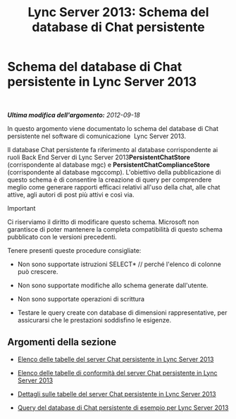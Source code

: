 ﻿---
title: 'Lync Server 2013: Schema del database di Chat persistente'
TOCTitle: Schema del database di Chat persistente
ms:assetid: 58d7d94f-42f5-4c3e-8fe5-901fbe92152e
ms:mtpsurl: https://technet.microsoft.com/it-it/library/Gg558653(v=OCS.15)
ms:contentKeyID: 49300617
ms.date: 08/24/2015
mtps_version: v=OCS.15
ms.translationtype: HT
---

# Schema del database di Chat persistente in Lync Server 2013

 

_**Ultima modifica dell'argomento:** 2012-09-18_

In questo argomento viene documentato lo schema del database di Chat persistente nel software di comunicazione  Lync Server 2013.

Il database Chat persistente fa riferimento al database corrispondente ai ruoli Back End Server di Lync Server 2013**PersistentChatStore** (corrispondente al database mgc) e **PersistentChatComplianceStore** (corrispondente al database mgccomp). L'obiettivo della pubblicazione di questo schema è di consentire la creazione di query per comprendere meglio come generare rapporti efficaci relativi all'uso della chat, alle chat attive, agli autori di post più attivi e così via.

> [!IMPORTANT]  
> Ci riserviamo il diritto di modificare questo schema. Microsoft non garantisce di poter mantenere la completa compatibilità di questo schema pubblicato con le versioni precedenti.

Tenere presenti queste procedure consigliate:

  - Non sono supportate istruzioni SELECT\* // perché l'elenco di colonne può crescere.

  - Non sono supportate modifiche allo schema generate dall'utente.

  - Non sono supportate operazioni di scrittura

  - Testare le query create con database di dimensioni rappresentative, per assicurarsi che le prestazioni soddisfino le esigenze.

## Argomenti della sezione

  - [Elenco delle tabelle del server Chat persistente in Lync Server 2013](lync-server-2013-list-of-persistent-chat-server-tables.md)

  - [Elenco delle tabelle di conformità del server Chat persistente in Lync Server 2013](lync-server-2013-list-of-persistent-chat-server-compliance-tables.md)

  - [Dettagli sulle tabelle del server Chat persistente in Lync Server 2013](lync-server-2013-persistent-chat-server-table-details.md)

  - [Query del database di Chat persistente di esempio per Lync Server 2013](lync-server-2013-sample-persistent-chat-database-queries.md)

